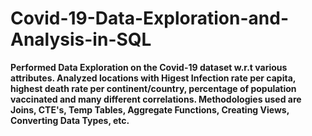 # Covid-19-Data-Exploration-and-Analysis-in-SQL


**Performed Data Exploration on the Covid-19 dataset w.r.t various attributes.
Analyzed locations with Higest Infection rate per capita, highest death rate per continent/country, percentage of population vaccinated and many different correlations.
Methodologies used are Joins, CTE's, Temp Tables, Aggregate Functions, Creating Views, Converting Data Types, etc.**







